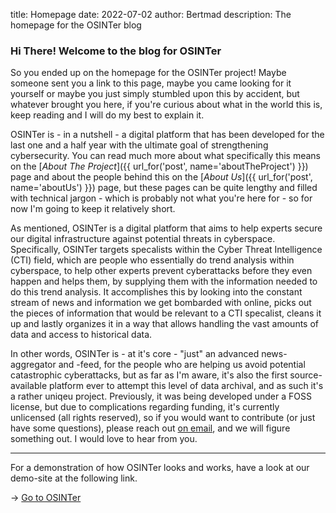 title: Homepage
date: 2022-07-02
author: Bertmad
description: The homepage for the OSINTer blog

### Hi There! Welcome to the blog for OSINTer
So you ended up on the homepage for the OSINTer project! Maybe someone sent you a link to this page, maybe you came looking for it yourself or maybe you just simply stumbled upon this by accident, but whatever brought you here, if you're curious about what in the world this is, keep reading and I will do my best to explain it.

OSINTer is - in a nutshell - a digital platform that has been developed for the last one and a half year with the ultimate goal of strengthening cybersecurity. You can read much more about what specifically this means on the [*About The Project*]({{ url_for('post', name='aboutTheProject') }}) page and about the people behind this on the [*About Us*]({{ url_for('post', name='aboutUs') }}) page, but these pages can be quite lengthy and filled with technical jargon - which is probably not what you're here for - so for now I'm going to keep it relatively short.

As mentioned, OSINTer is a digital platform that aims to help experts secure our digital infrastructure against potential threats in cyberspace. Specifically, OSINTer targets specalists within the Cyber Threat Intelligence (CTI) field, which are people who essentially do trend analysis within cyberspace, to help other experts prevent cyberattacks before they even happen and helps them, by supplying them with the information needed to do this trend analysis. It accomplishes this by looking into the constant stream of news and information we get bombarded with online, picks out the pieces of information that would be relevant to a CTI specalist, cleans it up and lastly organizes it in a way that allows handling the vast amounts of data and access to historical data.

In other words, OSINTer is - at it's core - "just" an advanced news-aggregator and -feed, for the people who are helping us avoid potential catastrophic cyberattacks, but as far as I'm aware, it's also the first source-available platform ever to attempt this level of data archival, and as such it's a rather uniqeu project. Previously, it was being developed under a FOSS license, but due to complications regarding funding, it's currently unlicensed (all rights reserved), so if you would want to contribute (or just have some questions), please reach out [on email](mailto:skrivtilbertram@gmail.com), and we will figure something out. I would love to hear from you.

<hr />

For a demonstration of how OSINTer looks and works, have a look at our demo-site at the following link.

→ [Go to OSINTer](https://osinter.dk)
